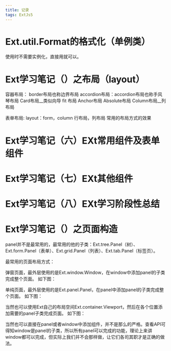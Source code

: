 ```yaml
---
title: 记录
tags: ExtJs5
---
```




# Ext.util.Format的格式化（单例类） #
使用时不需要实例化，直接用就可以。

# Ext学习笔记（）之布局（layout） #
容器布局：
border布局也称边界布局
accordion布局：accordion布局也称手风琴布局
Card布局__类似向导
fit 布局
Anchor布局
Absolute布局
Column布局__列布局

表单布局:
layout：form，column
行布局，列布局
常用的布局方式的效果

# Ext学习笔记（六）EXt常用组件及表单组件 #

# Ext学习笔记（七）EXt其他组件 #

# Ext学习笔记（八）EXt学习阶段性总结 #

# Ext学习笔记（）之页面构造 #
panel并不是最常用的，最常用的他的子类：Ext.tree.Panel（树）、Ext.form.Panel（表单）、Ext.grid.Panel（列表）、Ext.tab.Panel（标签页）。

最常用的页面布局方式：

弹窗页面，最外层使用的是Ext.window.Window，在window中添加panel的子类完成整个页面。
如下图：

单纯页面，最外层使用的是Ext.panel.Panel，在panel中添加panel的子类完成整个页面。
如下图：

当然也可以使用Ext自己的布局空间Ext.container.Viewport，然后在各个位置添加需要的panel子类完成页面。
如下图：

当然也可以直接在panel或者window中添加组件，并不是那么的严格。查看API可得知window是panel的子类，所以所有panel可以完成的功能，理论上来讲window都可以完成，但实际上我们并不会那样做，让它们各司其职才是正确的做法。



